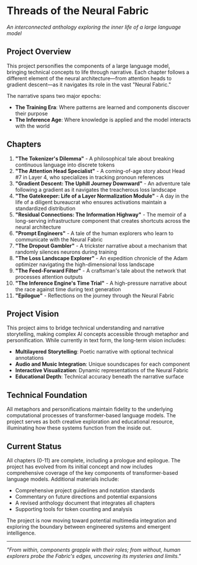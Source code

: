 # Threads of the Neural Fabric

*An interconnected anthology exploring the inner life of a large language model*

## Project Overview

This project personifies the components of a large language model, bringing technical concepts to life through narrative. Each chapter follows a different element of the neural architecture—from attention heads to gradient descent—as it navigates its role in the vast "Neural Fabric."

The narrative spans two major epochs:
- **The Training Era**: Where patterns are learned and components discover their purpose
- **The Inference Age**: Where knowledge is applied and the model interacts with the world

## Chapters

1. **"The Tokenizer's Dilemma"** - A philosophical tale about breaking continuous language into discrete tokens
2. **"The Attention Head Specialist"** - A coming-of-age story about Head #7 in Layer 4, who specializes in tracking pronoun references
3. **"Gradient Descent: The Uphill Journey Downward"** - An adventure tale following a gradient as it navigates the treacherous loss landscape
4. **"The Gatekeeper: Life of a Layer Normalization Module"** - A day in the life of a diligent bureaucrat who ensures activations maintain a standardized distribution
5. **"Residual Connections: The Information Highway"** - The memoir of a long-serving infrastructure component that creates shortcuts across the neural architecture
6. **"Prompt Engineers"** - A tale of the human explorers who learn to communicate with the Neural Fabric
7. **"The Dropout Gambler"** - A trickster narrative about a mechanism that randomly silences neurons during training
8. **"The Loss Landscape Explorer"** - An expedition chronicle of the Adam optimizer navigating the high-dimensional loss landscape
9. **"The Feed-Forward Filter"** - A craftsman's tale about the network that processes attention outputs
10. **"The Inference Engine's Time Trial"** - A high-pressure narrative about the race against time during text generation
11. **"Epilogue"** - Reflections on the journey through the Neural Fabric

## Project Vision

This project aims to bridge technical understanding and narrative storytelling, making complex AI concepts accessible through metaphor and personification. While currently in text form, the long-term vision includes:

- **Multilayered Storytelling**: Poetic narrative with optional technical annotations
- **Audio and Music Integration**: Unique soundscapes for each component
- **Interactive Visualization**: Dynamic representations of the Neural Fabric
- **Educational Depth**: Technical accuracy beneath the narrative surface

## Technical Foundation

All metaphors and personifications maintain fidelity to the underlying computational processes of transformer-based language models. The project serves as both creative exploration and educational resource, illuminating how these systems function from the inside out.

## Current Status

All chapters (0-11) are complete, including a prologue and epilogue. The project has evolved from its initial concept and now includes comprehensive coverage of the key components of transformer-based language models. Additional materials include:

- Comprehensive project guidelines and notation standards
- Commentary on future directions and potential expansions
- A revised anthology document that integrates all chapters
- Supporting tools for token counting and analysis

The project is now moving toward potential multimedia integration and exploring the boundary between engineered systems and emergent intelligence.

---

*"From within, components grapple with their roles; from without, human explorers probe the Fabric's edges, uncovering its mysteries and limits."*
